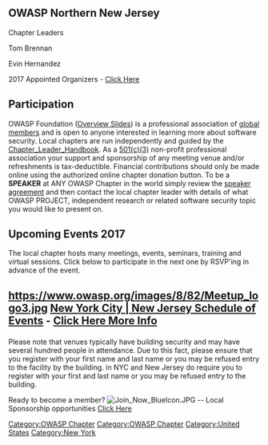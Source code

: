 ## OWASP Northern New Jersey

Chapter Leaders

Tom Brennan

Evin Hernandez

2017 Appointed Organizers - [Click
Here](https://www.meetup.com/owaspnycnj/members/?op=leaders)

## Participation

OWASP Foundation ([Overview
Slides](https://docs.google.com/a/owasp.org/presentation/d/10wi1EWFCPZwCpkB6qZaBNN8mR2XfQs8sLxcj9SCsP6c/edit?usp=sharing))
is a professional association of [global members](Membership "wikilink")
and is open to anyone interested in learning more about software
security. Local chapters are run independently and guided by the
[Chapter_Leader_Handbook](Chapter_Leader_Handbook "wikilink"). As a
[501(c)(3)](About_OWASP "wikilink") non-profit professional association
your support and sponsorship of any meeting venue and/or refreshments is
tax-deductible. Financial contributions should only be made online using
the authorized online chapter donation button. To be a <b>SPEAKER</b> at
ANY OWASP Chapter in the world simply review the [speaker
agreement](Speaker_Agreement "wikilink") and then contact the local
chapter leader with details of what OWASP PROJECT, independent research
or related software security topic you would like to present on.

## Upcoming Events 2017

The local chapter hosts many meetings, events, seminars, training and
virtual sessions. Click below to participate in the next one by RSVP'ing
in advance of the event.

<h2>

[<https://www.owasp.org/images/8/82/Meetup_logo3.jpg>](https://www.meetup.com/owaspnycnj/)
[New York City | New Jersey Schedule of
Events](https://www.meetup.com/owaspnyc/) - [Click Here More
Info](https://www.meetup.com/nymjcsc/)

</h2>

Please note that venues typically have building security and may have
several hundred people in attendance. Due to this fact, please ensure
that you register with your first name and last name or you may be
refused entry to the facility by the building. in NYC and New Jersey do
require you to register with your first and last name or you may be
refused entry to the building.

Ready to become a member?
![Join_Now_BlueIcon.JPG](Join_Now_BlueIcon.JPG
"Join_Now_BlueIcon.JPG") -- Local Sponsorship opportunities [Click
Here](https://www.owasp.org/images/b/ba/NYC_Chapter_Sponsorship.pdf)

[Category:OWASP Chapter](Category:OWASP_Chapter "wikilink")
[Category:OWASP Chapter](Category:OWASP_Chapter "wikilink")
[Category:United States](Category:United_States "wikilink")
[Category:New York](Category:New_York "wikilink")